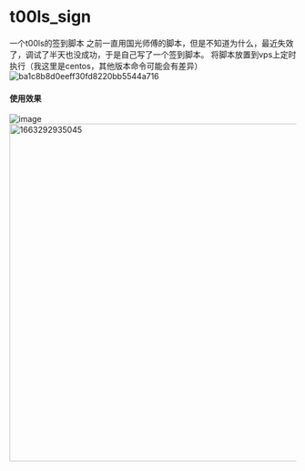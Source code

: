 # t00ls_sign
一个t00ls的签到脚本
之前一直用国光师傅的脚本，但是不知道为什么，最近失效了，调试了半天也没成功，于是自己写了一个签到脚本。
将脚本放置到vps上定时执行（我这里是centos，其他版本命令可能会有差异）
![ba1c8b8d0eeff30fd8220bb5544a716](https://user-images.githubusercontent.com/56790427/221778378-c5df5c63-7dea-4fcd-866d-7176b7328f29.png)

#### 使用效果
![image](https://user-images.githubusercontent.com/56790427/190538723-b3523eee-4f67-440a-b153-f0fe4ef95af5.png)
<img width="593" alt="1663292935045" src="https://user-images.githubusercontent.com/56790427/190539013-03e4eafd-d45f-4406-a20a-8f7c6895cc10.png">

